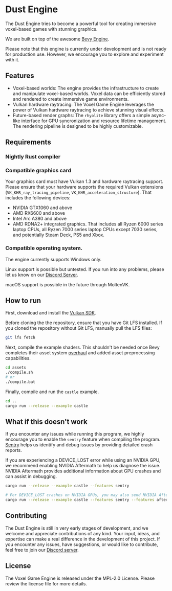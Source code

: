 # Dust Engine

The Dust Engine tries to become a powerful tool for creating immersive voxel-based games with stunning graphics.

We are built on top of the awesome [Bevy Engine](https://github.com/bevyengine/bevy).

Please note that this engine is currently under development and is not ready for production use. However, we encourage you to explore and experiment with it.

## Features
- Voxel-based worlds: The engine provides the infrastructure to create and manipulate voxel-based worlds. Voxel data can be efficiently stored and rendered to create immersive game environments.
- Vulkan hardware raytracing: The Voxel Game Engine leverages the power of Vulkan hardware raytracing to achieve stunning visual effects.
- Future-based render graphs: The `rhyolite` library offers a simple async-like interface for GPU syncronization and resource lifetime
management. The rendering pipeline is designed to be highly customizable.


## Requirements
### Nightly Rust compiler
### Compatible graphics card
Your graphics card must have Vulkan 1.3 and hardware raytracing support.
Please ensure that your hardware supports the required Vulkan extensions (`VK_KHR_ray_tracing_pipeline`, `VK_KHR_acceleration_structure`).
That includes the following devices:
- NVIDIA GTX1060 and above
- AMD RX6600 and above
- Intel Arc A380 and above
- AMD RDNA2+ integrated graphics. That includes all Ryzen 6000 series laptop CPUs, all Ryzen 7000 series laptop CPUs except 7030 series, and potentially Steam Deck, PS5 and Xbox.

### Compatible operating system.
The engine currently supports Windows only.

Linux support is possible but untested. If you run into any problems, please let us know on our [Discord Server](https://discord.gg/5eUGuQuX).

macOS support is possible in the future through MoltenVK.

## How to run
First, download and install the [Vulkan SDK](https://vulkan.lunarg.com/sdk/home).

Before cloning the the repository, ensure that you have Git LFS installed. If you cloned
the repository without Git LFS, manually pull the LFS files:
```bash
git lfs fetch
```

Next, compile the example shaders. This shouldn't be needed once Bevy
completes their asset system [overhaul](https://github.com/bevyengine/bevy/discussions/3972)
and added asset preprocessing capabilities.

```bash
cd assets
./compile.sh
# or
./compile.bat
```

Finally, compile and run the `castle` example.
```bash
cd ..
cargo run --release --example castle
```
## What if this doesn't work
If you encounter any issues while running this program, we highly encourage you to enable the `sentry` feature
when compiling the program. [Sentry](https://sentry.io) helps us identify and debug issues by providing detailed crash reports.

If you are experiencing a DEVICE_LOST error while using an NVIDIA GPU, we recommend enabling NVIDIA Aftermath to help us diagnose the issue. NVIDIA Aftermath provides additional information about GPU crashes and can assist in debugging.

```sh
cargo run --release --example castle --features sentry

# For DEVICE_LOST crashes on NVIDIA GPUs, you may also send NVIDIA Aftermath Crash Reports
cargo run --release --example castle --features sentry --features aftermath

```


## Contributing
The Dust Engine is still in very early stages of development, and we welcome and appreciate contributions of any kind.
Your input, ideas, and expertise can make a real difference in the development of this project. If you encounter any issues, have suggestions, or would like to contribute, feel free to join our [Discord server](https://discord.gg/5eUGuQuX).

## License
The Voxel Game Engine is released under the MPL-2.0 License. Please review the license file for more details.

